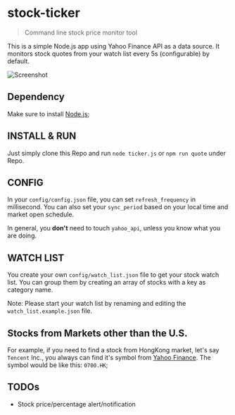 # stock-ticker

> Command line stock price monitor tool

This is a simple Node.js app using Yahoo Finance API as a data source. It monitors stock quotes from your watch list every 5s (configurable) by default.

![Screenshot](https://github.com/phoenixzqy/stock-ticker/blob/master/screenshot/stock-monitor.png?raw=true)

## Dependency

Make sure to install [Node.js](https://nodejs.org/en/download/);

## INSTALL & RUN

Just simply clone this Repo and run `node ticker.js`  or `npm run quote` under Repo.

## CONFIG

In your `config/config.json` file, you can set `refresh_frequency` in millisecond. You can also set your `sync_period` based on your local time and market open schedule.

In general, you **don't** need to touch `yahoo_api`, unless you know what you are doing.

## WATCH LIST

You create your own `config/watch_list.json` file to get your stock watch list. You can group them by creating an array of stocks with a key as category name.

Note: Please start your watch list by renaming and editing the `watch_list.example.json` file.

## Stocks from Markets other than the U.S.

For example, if you need to find a stock from HongKong market, let's say `Tencent` Inc., you always can find it's symbol from [Yahoo Finance](https://finance.yahoo.com/). The symbol would be like this: `0700.HK`;

## TODOs

* Stock price/percentage alert/notification
